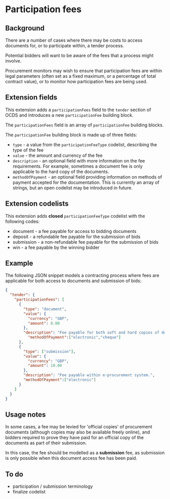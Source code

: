 # Participation fees

## Background

There are a number of cases where there may be costs to access documents for, or to participate within, a tender process.

Potential bidders will want to be aware of the fees that a process might involve.

Procurement monitors may wish to ensure that participation fees are within legal parameters (often set as a fixed maximum, or a percentage of total contract value), or to monitor how participation fees are being used.

## Extension fields

This extension adds a `participationFees` field to the `tender` section of OCDS and introduces a new `participationFee` building block.

The `participationFees` field is an array of `participationFee` building blocks.

The `participationFee` building block is made up of three fields:

- `type` - a value from the `participationFeeType` codelist, describing the type of the fee
- `value` - the amount and currency of the fee
- `description` - an optional field with more information on the fee requirements. For example, sometimes a document fee is only applicable to the hard copy of the documents.
- `methodOfPayment` - an optional field providing information on methods of payment accepted for the documentation. This is currently an array of strings, but an open codelist may be introduced in future.

## Extension codelists

This extension adds **closed** `participationFeeType` codelist with the following codes:

- document - a fee payable for access to bidding documents
- deposit - a refundable fee payable for the submission of bids
- submission - a non-refundable fee payable for the submission of bids
- win - a fee payable by the winning bidder

## Example

The following JSON snippet models a contracting process where fees are applicable for both access to documents and submission of bids:

```JSON
{
  "tender": {
    "participationFees": [
      {
        "type": "document",
        "value": {
          "currency": "GBP",
          "amount": 8.00
        },
        "description": "Fee payable for both soft and hard copies of documents.",
          "methodOfPayment":["electronic","cheque"]
      },
      {
        "type": ["submission"],
        "value": {
          "currency": "GBP",
          "amount": 10.00
        },
        "description": "Fee payable within e-procurement system.",
        "methodOfPayment":["electronic"]
      }
    ]
  }
}
```

## Usage notes

In some cases, a fee may be levied for 'official copies' of procurement documents (although copies may also be available freely online), and bidders required to prove they have paid for an official copy of the documents as part of their submission.

In this case, the fee should be modelled as a **submission** fee, as submission is only possible when this document access fee has been paid.

## To do

- participation / submission terminology
- finalize codelist
